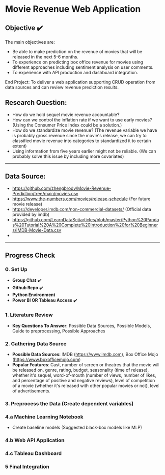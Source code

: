 # Movie Revenue Web Application

## Objective ✔️

The main objectives are:
- Be able to make prediction on the revenue of movies that will be released in the next 5-6 months. 
- To experience on predicting box office revenue for movies using different approaches including sentiment analysis on user comments.
- To experience with API production and dashboard integration.

End Project: To deliver a web application supporting CRUD operation from data sources and can review revenue prediction results.

## Research Question:
- How do we hold sequel movie revenue accountable?
- How can we control the inflation rate if we want to use early movies? (Using the Consumer Price Index could be a solution.)
- How do we standardize movie revenue? (The revenue variable we have is probably gross revenue since the movie's release, we can try to classified movie revenue into categories to standardized it to certain extent)
- Using information from five years earlier might not be reliable. (We can probably solve this issue by including more covariates)
---
## Data Source:
- https://github.com/zhengbrody/Movie-Revenue-Prediction/tree/main/movies.csv
- https://www.the-numbers.com/movies/release-schedule (For future movie release)
- https://developer.imdb.com/non-commercial-datasets/ (Official data provided by imdb)
- https://github.com/LearnDataSci/articles/blob/master/Python%20Pandas%20Tutorial%20A%20Complete%20Introduction%20for%20Beginners/IMDB-Movie-Data.csv
- 
---
## Progress Check

### 0. **Set Up**
- **Group Chat** ✔️
- **Github Repo** ✔️
- **Python Environment**
- **Power BI OR Tableau Access** ✔️
### 1. **Literature Review**
- **Key Questions To Answer**: Possible Data Sources, Possible Models, Guide to preprocessing, Possible Approaches
### 2. **Gathering Data Source**
- **Possible Data Sources**: IMDB (https://www.imdb.com), Box Office Mojo (https://www.boxofficemojo.com)
- **Popular Features**: Cast, number of screen or theatres that the movie will be released on, genre, rating, budget, seasonality (time of release), whether it's sequel, word-of-mouth (number of views, number of likes, and percentage of positive and negative reviews), level of competition of a movie (whether it's released with other popular movies or not), level of advertisements.
### 3. **Preprocess the Data (Create dependent variables)**
### 4.a **Machine Learning Notebook**
- Create baseline models (Suggested black-box models like MLP)
### 4.b **Web API Application**
### 4.c **Tableau Dashboard**
### 5 **Final Integration**
